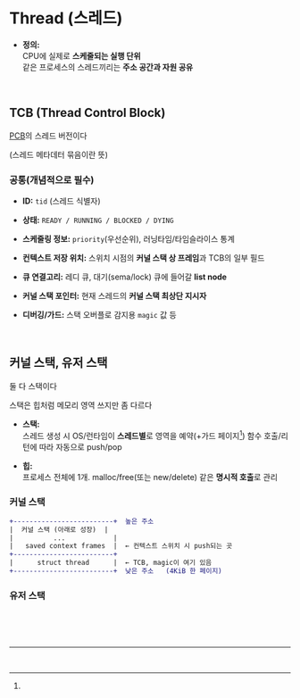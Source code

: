 # Thread (스레드)

- **정의:**<br>
CPU에 실제로 **스케줄되는 실행 단위**<br>
같은 프로세스의 스레드끼리는 **주소 공간과 자원 공유**

<br>

## TCB (Thread Control Block)

[PCB](process.md#pcb-process-control-block)의 스레드 버전이다

(스레드 메타데터 묶음이란 뜻)


### 공통(개념적으로 필수)

- **ID:** `tid` (스레드 식별자)

- **상태:** `READY / RUNNING / BLOCKED / DYING`

- **스케줄링 정보:** `priority`(우선순위), 러닝타임/타임슬라이스 통계

- **컨텍스트 저장 위치:** 스위치 시점의 **커널 스택 상 프레임**과 TCB의 일부 필드

- **큐 연결고리:** 레디 큐, 대기(sema/lock) 큐에 들어갈 **list node**

- **커널 스택 포인터:** 현재 스레드의 **커널 스택 최상단 지시자**

- **디버깅/가드:** 스택 오버플로 감지용 `magic` 값 등

<br>

## 커널 스택, 유저 스택

둘 다 스택이다

스택은 힙처럼 메모리 영역 쓰지만 좀 다르다

- **스택:** <br>
스레드 생성 시 OS/런타임이 **스레드별**로 영역을 예약(+가드 페이지[^1]) 함수 호출/리턴에 따라 자동으로 push/pop

- **힙:** <br>
프로세스 전체에 1개. malloc/free(또는 new/delete) 같은 **명시적 호출**로 관리

### 커널 스택

```diff
+-------------------------+  높은 주소
|  커널 스택 (아래로 성장)  |
|          ...            |
|   saved context frames  |  ← 컨텍스트 스위치 시 push되는 곳
+-------------------------+
|      struct thread      |  ← TCB, magic이 여기 있음
+-------------------------+  낮은 주소   (4KiB 한 페이지)
```


### 유저 스택




<br><br><br>

___

<br>

[^1]: 